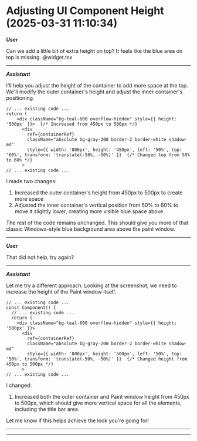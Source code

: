 <!-- Generated by SpecStory -->

# Adjusting UI Component Height (2025-03-31 11:10:34)

_**User**_

Can we add a little bit of extra height on top? It feels like the blue area on top is missing. @widget.tsx 

---

_**Assistant**_

I'll help you adjust the height of the container to add more space at the top. We'll modify the outer container's height and adjust the inner container's positioning.

```js:draw/widget.tsx
// ... existing code ...
return (
    <div className="bg-teal-600 overflow-hidden" style={{ height: '500px' }}>  {/* Increased from 450px to 500px */}
      <div 
        ref={containerRef}
        className="absolute bg-gray-200 border-2 border-white shadow-md" 
        style={{ width: '800px', height: '450px', left: '50%', top: '60%', transform: 'translate(-50%, -50%)' }}  {/* Changed top from 50% to 60% */}
      >
// ... existing code ...
```

I made two changes:
1. Increased the outer container's height from 450px to 500px to create more space
2. Adjusted the inner container's vertical position from 50% to 60% to move it slightly lower, creating more visible blue space above

The rest of the code remains unchanged. This should give you more of that classic Windows-style blue background area above the paint window.

---

_**User**_

That did not help, try again? 

---

_**Assistant**_

Let me try a different approach. Looking at the screenshot, we need to increase the height of the Paint window itself.

```js:js/draw/widget.tsx
// ... existing code ...
const Component() {
  // ... existing code ...
  return (
    <div className="bg-teal-600 overflow-hidden" style={{ height: '500px' }}>
      <div 
        ref={containerRef}
        className="absolute bg-gray-200 border-2 border-white shadow-md" 
        style={{ width: '800px', height: '500px', left: '50%', top: '50%', transform: 'translate(-50%, -50%)' }}  {/* Changed height from 450px to 500px */}
      >
// ... existing code ...
```

I changed:
1. Increased both the outer container and Paint window height from 450px to 500px, which should give more vertical space for all the elements, including the title bar area.

Let me know if this helps achieve the look you're going for!

---



---

